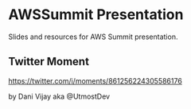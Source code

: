 # AWSSummit Presentation

Slides and resources  for AWS Summit presentation.

## Twitter Moment

https://twitter.com/i/moments/861256224305586176

by Dani Vijay aka @UtmostDev

